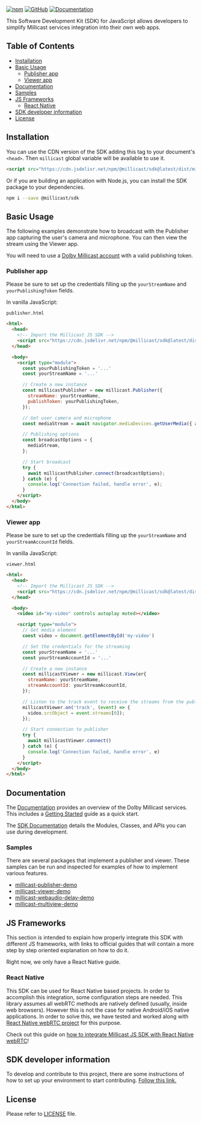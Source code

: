 [![npm](https://img.shields.io/npm/v/@millicast/sdk)](https://www.npmjs.com/package/@millicast/sdk)
[![GitHub](https://img.shields.io/badge/GitHub-_?logo=GitHub&labelColor=black&color=blue)](https://github.com/millicast/millicast-sdk)
[![Documentation](https://img.shields.io/badge/Documentation-_?logo=readthedocs&labelColor=black&color=blue)](https://millicast.github.io/millicast-sdk/)

This Software Development Kit (SDK) for JavaScript allows developers to simplify Millicast services integration into their own web apps.

## Table of Contents

- [Installation](#installation)
- [Basic Usage](#basic-usage)
  - [Publisher app](#publisher-app)
  - [Viewer app](#viewer-app)
- [Documentation](#documentation)
- [Samples](#samples)
- [JS Frameworks](#js-frameworks)
  - [React Native](#react-native)
- [SDK developer information](#sdk-developer-information)
- [License](#license)

## Installation

You can use the CDN version of the SDK adding this tag to your document's `<head>`. Then `millicast` global variable will be available to use it.

```html
<script src="https://cdn.jsdelivr.net/npm/@millicast/sdk@latest/dist/millicast.umd.js"></script>
```

Or if you are building an application with Node.js, you can install the SDK package to your dependencies.

```sh
npm i --save @millicast/sdk
```

## Basic Usage

The following examples demonstrate how to broadcast with the Publisher app capturing the user's camera and microphone. You can then view the stream using the Viewer app.

You will need to use a [Dolby Millicast account](https://streaming.dolby.io/) with a valid publishing token.

### Publisher app

Please be sure to set up the credentials filling up the `yourStreamName` and `yourPublishingToken` fields.

In vanilla JavaScript:

`publisher.html`

```html
<html>
  <head>
    <!-- Import the Millicast JS SDK -->
    <script src="https://cdn.jsdelivr.net/npm/@millicast/sdk@latest/dist/millicast.umd.js"></script>
  </head>

  <body>
    <script type="module">
      const yourPublishingToken = '...'
      const yourStreamName = '...'

      // Create a new instance
      const millicastPublisher = new millicast.Publisher({
        streamName: yourStreamName,
        publishToken: yourPublishingToken,
      });

      // Get user camera and microphone
      const mediaStream = await navigator.mediaDevices.getUserMedia({ audio: true, video: true });

      // Publishing options
      const broadcastOptions = {
        mediaStream,
      };

      // Start broadcast
      try {
        await millicastPublisher.connect(broadcastOptions);
      } catch (e) {
        console.log('Connection failed, handle error', e);
      }
    </script>
  </body>
</html>
```

### Viewer app

Please be sure to set up the credentials filling up the `yourStreamName` and `yourStreamAccountId` fields.

In vanilla JavaScript:

`viewer.html`

```html
<html>
  <head>
    <!-- Import the Millicast JS SDK -->
    <script src="https://cdn.jsdelivr.net/npm/@millicast/sdk@latest/dist/millicast.umd.js"></script>
  </head>

  <body>
    <video id="my-video" controls autoplay muted></video>

    <script type="module">
      // Get media element
      const video = document.getElementById('my-video')

      // Set the credentials for the streaming
      const yourStreamName = '...'
      const yourStreamAccountId = '...'

      // Create a new instance
      const millicastViewer = new millicast.View(er{
        streamName: yourStreamName,
        streamAccountId: yourStreamAccountId,
      });

      // Listen to the track event to receive the streams from the publisher.
      millicastViewer.on('track', (event) => {
        video.srcObject = event.streams[0]);
      });

      // Start connection to publisher
      try {
        await millicastViewer.connect()
      } catch (e) {
        console.log('Connection failed, handle error', e)
      }
    </script>
  </body>
</html>
```

## Documentation

The [Documentation](https://docs.optiview.dolby.com/millicast/) provides an overview of the Dolby Millicast services. This includes a [Getting Started](https://docs.optiview.dolby.com/millicast/getting-started/) guide as a quick start.

The [SDK Documentation](https://millicast.github.io/millicast-sdk/) details the Modules, Classes, and APIs you can use during development.

### Samples

There are several packages that implement a publisher and viewer. These samples can be run and inspected for examples of how to implement various features.

- [millicast-publisher-demo](https://github.com/millicast/millicast-sdk/tree/main/packages/millicast-publisher-demo#readme)
- [millicast-viewer-demo](https://github.com/millicast/millicast-sdk/tree/main/packages/millicast-viewer-demo#readme)
- [millicast-webaudio-delay-demo](https://github.com/millicast/millicast-sdk/tree/main/packages/millicast-webaudio-delay-demo#readme)
- [millicast-multiview-demo](https://github.com/millicast/millicast-sdk/tree/main/packages/millicast-multiview-demo#readme)

## JS Frameworks

This section is intended to explain how properly integrate this SDK with different JS frameworks, with links to official guides that will contain a more step by step oriented explanation on how to do it.

Right now, we only have a React Native guide.

### React Native

This SDK can be used for React Native based projects. In order to accomplish this integration, some configuration steps are needed. This library assumes all webRTC methods are natively defined (usually, inside web browsers). However this is not the case for native Android/iOS native applications. In order to solve this, we have tested and worked along with [React Native webRTC project](https://github.com/react-native-webrtc/react-native-webrtc) for this purpose.

Check out this guide on [how to integrate Millicast JS SDK with React Native webRTC](https://docs.optiview.dolby.com/millicast/playback/players-sdks/react-native/)!

## SDK developer information

To develop and contribute to this project, there are some instructions of how to set up your environment to start contributing. [Follow this link.](https://github.com/millicast/millicast-sdk/blob/main/CONTRIBUTING.md)

## License

Please refer to [LICENSE](https://github.com/millicast/millicast-sdk/blob/main/LICENSE) file.
